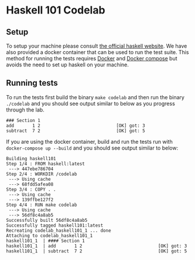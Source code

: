 # Haskell 101 Codelab

## Setup

To setup your machine please consult [the official haskell website](https://www.haskell.org/platform/). We have also provided a docker container that can be used to run the test suite. This method for running the tests requires [Docker](https://www.docker.com/get-started) and [Docker compose](https://docs.docker.com/compose/install/) but avoids the need to set up haskell on your machine.

## Running tests

To run the tests first build the binary `make codelab` and then run the binary `./codelab` and you should see output similar to below as you progress through the lab.
```
### Section 1
add       1 2                             [OK] got: 3
subtract  7 2                             [OK] got: 5
```

If you are using the docker container, build and run the tests run with `docker-compose up --build` and you should see output similar to below:

```
Building haskell101
Step 1/4 : FROM haskell:latest
 ---> 447ebe786704
Step 2/4 : WORKDIR /codelab
 ---> Using cache
 ---> 68fdd5afea08
Step 3/4 : COPY . .
 ---> Using cache
 ---> 139ffbe127f2
Step 4/4 : RUN make codelab
 ---> Using cache
 ---> 56df8c4a8ab5
Successfully built 56df8c4a8ab5
Successfully tagged haskell101:latest
Recreating codelab_haskell101_1 ... done
Attaching to codelab_haskell101_1
haskell101_1  | #### Section 1
haskell101_1  | add       1 2                             [OK] got: 3
haskell101_1  | subtract  7 2                             [OK] got: 5
```
